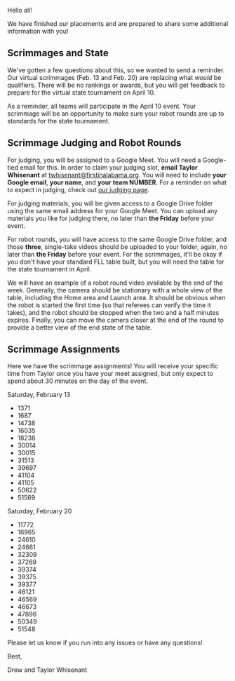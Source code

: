 Hello all!

We have finished our placements and are prepared to share some additional information with you!


## Scrimmages and State

We've gotten a few questions about this, so we wanted to send a reminder. Our virtual scrimmages (Feb. 13 and Feb. 20) are replacing what *would* be qualifiers. There will be no rankings or awards, but you will get feedback to prepare for the virtual state tournament on April 10.

As a reminder, all teams will participate in the April 10 event. Your scrimmage will be an opportunity to make sure your robot rounds are up to standards for the state tournament.


## Scrimmage Judging and Robot Rounds

For judging, you will be assigned to a Google Meet. You will need a Google-tied email for this. In order to claim your judging slot, **email Taylor Whisenant** at twhisenant@firstinalabama.org. You will need to include **your Google email**, **your name**, and **your team NUMBER**. For a reminder on what to expect in judging, check out [our judging page](https://github.com/drewwhis/first-in-alabama/blob/main/2020-2021/challenge/judging.md).

For judging materials, you will be given access to a Google Drive folder using the same email address for your Google Meet. You can upload any materials you like for judging there, no later than **the Friday** before your event.

For robot rounds, you will have access to the same Google Drive folder, and those **three**, single-take videos should be uploaded to your folder, again, no later than **the Friday** before your event. For the scrimmages, it'll be okay if you don't have your standard FLL table built, but you will need the table for the state tournament in April.

We will have an example of a robot round video available by the end of the week. Generally, the camera should be stationary with a whole view of the table, including the Home area and Launch area. It should be obvious when the robot is started the first time (so that referees can verify the time it takes), and the robot should be stopped when the two and a half minutes expires. Finally, you can move the camera closer at the end of the round to provide a better view of the end state of the table.


## Scrimmage Assignments

Here we have the scrimmage assignments! You will receive your specific time from Taylor once you have your meet assigned, but only expect to spend about 30 minutes on the day of the event.

Saturday, February 13
- 1371
- 1687
- 14738
- 16035
- 18238
- 30014
- 30015
- 31513
- 39697
- 41104
- 41105
- 50622
- 51569

Saturday, February 20
- 11772
- 16965
- 24610
- 24661
- 32309
- 37269
- 39374
- 39375
- 39377
- 46121
- 46569
- 46673
- 47896
- 50349
- 51548

Please let us know if you run into any issues or have any questions!

Best,

Drew and Taylor Whisenant